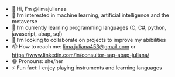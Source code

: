 - 👋 Hi, I’m @limajulianaa
- 👀 I’m interested in machine learning, artificial intelligence and the metaverse
- 🌱 I’m currently learning programming languages (C, C#, python, javascript, abap, sql)
- 💞️ I’m looking to collaborate on projects to improve my abibilities 
- 📫 How to reach me: lima.juliana453@gmail.com or https://www.linkedin.com/in/consultor-sap-abap-juliana/
- 😄 Pronouns: she/her
- ⚡ Fun fact: I enjoy playing instruments and learning languages

<!---
limajulianaa/limajulianaa is a ✨ special ✨ repository because its `README.md` (this file) appears on your GitHub profile.
You can click the Preview link to take a look at your changes.
--->
